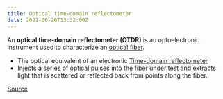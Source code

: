 ```yaml
---
title: Optical time-domain reflectometer
date: 2021-06-26T13:32:00Z
---
```


An **optical time-domain reflectometer (OTDR)** is an optoelectronic instrument
used to characterize an [optical fiber](20210618074911-optical-fiber.md).

* The optical equivalent of an electronic 
	[Time-domain reflectometer](20201019141602-tdr.md)
* Injects a series of optical pulses into the fiber under test and extracts
	light that is scattered or reflected back from points along the fiber.

[Source](https://en.wikipedia.org/wiki/Optical_time-domain_reflectometer)
